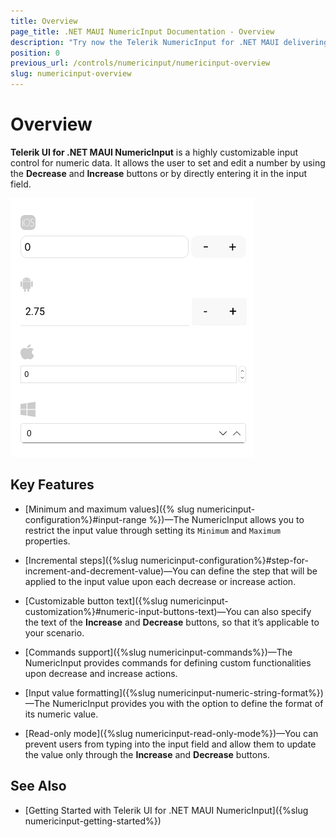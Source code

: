 ```yaml
---
title: Overview
page_title: .NET MAUI NumericInput Documentation - Overview
description: "Try now the Telerik NumericInput for .NET MAUI delivering a set of options for customizing numeric input values."
position: 0
previous_url: /controls/numericinput/numericinput-overview
slug: numericinput-overview
---
```


# Overview

**Telerik UI for .NET MAUI NumericInput** is a highly customizable input control for numeric data. It allows the user to set and edit a number by using the **Decrease** and **Increase** buttons or by directly entering it in the input field.

![NumericInput Overview](images/numericinput_overview.png "NumericInput Overview")

## Key Features

* [Minimum and maximum values]({% slug numericinput-configuration%}#input-range %})&mdash;The NumericInput allows you to restrict the input value through setting its `Minimum` and `Maximum` properties.

* [Incremental steps]({%slug numericinput-configuration%}#step-for-increment-and-decrement-value)&mdash;You can define the step that will be applied to the input value upon each decrease or increase action.

* [Customizable button text]({%slug numericinput-customization%}#numeric-input-buttons-text)&mdash;You can also specify the text of the **Increase** and **Decrease** buttons, so that it’s applicable to your scenario.

* [Commands support]({%slug numericinput-commands%})&mdash;The NumericInput provides commands for defining custom functionalities upon decrease and increase actions.

* [Input value formatting]({%slug numericinput-numeric-string-format%})&mdash;The NumericInput provides you with the option to define the format of its numeric value.

* [Read-only mode]({%slug numericinput-read-only-mode%})&mdash;You can prevent users from typing into the input field and allow them to update the value only through the **Increase** and **Decrease** buttons.

## See Also

- [Getting Started with Telerik UI for .NET MAUI NumericInput]({%slug numericinput-getting-started%})
